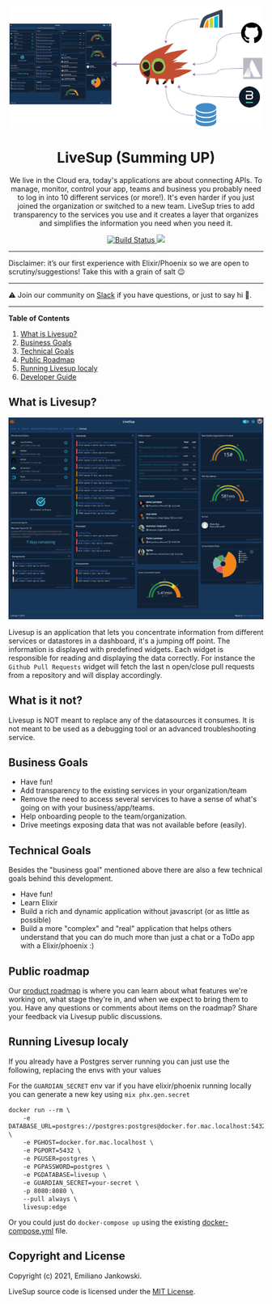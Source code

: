 <p align="center">
  <img src="docs/images/flow.png" width="500">
  
  <h1 align="center">LiveSup (Summing UP)</h1>
  
  <p align="center">
    We live in the Cloud era, today's applications are about connecting APIs. To manage, monitor, control your app, teams and business you probably need to log in into 10 different services (or more!). It's even harder if you just joined the organization or switched to a new team. LiveSup tries to add transparency to the services you use and it creates a layer that organizes and simplifies the information you need when you need it.
  </p>
</p>

<p align="center">
  <a href="#">
    <img alt="Build Status" src="https://github.com/livesup-dev/livesup/actions/workflows/test.yml/badge.svg">
  </a>
  <a href="https://codecov.io/gh/livesup-dev/livesup">
    <img src="https://codecov.io/gh/livesup-dev/livesup/branch/main/graph/badge.svg?token=7XTN1OEUHY"/>
  </a>
</p>

---

Disclaimer: it’s our first experience with Elixir/Phoenix so we are open to scrutiny/suggestions! Take this with a grain of salt :wink:

---

:warning: Join our community on [Slack](https://join.slack.com/t/livesup-community/shared_invite/zt-1f6hn8log-QrrgQfaTpunxxMXf9U8MuA) if you have questions, or just to say hi 🎉.

---

**Table of Contents**

1. [What is Livesup?](##what-is-livesu)
1. [Business Goals](#business-goals)
1. [Technical Goals](#technical-goals)
1. [Public Roadmap](#public-roadmap)
1. [Running Livesup localy](#running-livesup-localy)
1. [Developer Guide](/docs/develop/guide.md)

## What is Livesup?

![](/docs/images/dashboard-full.png)

Livesup is an application that lets you concentrate information from different services or datastores in a dashboard, it's a jumping off point. The information is displayed with predefined widgets. Each widget is responsible for reading and displaying the data correctly. For instance the `Github Pull Requests` widget will fetch the last n open/close pull requests from a repository and will display accordingly.

## What is it not?

Livesup is NOT meant to replace any of the datasources it consumes. It is not meant to be used as a debugging tool or an advanced troubleshooting service.

## Business Goals

* Have fun!
* Add transparency to the existing services in your organization/team
* Remove the need to access several services to have a sense of what's going on with your business/app/teams.
* Help onboarding people to the team/organization.
* Drive meetings exposing data that was not available before (easily). 

## Technical Goals

Besides the "business goal" mentioned above there are also a few technical goals behind this development. 

* Have fun!
* Learn Elixir
* Build a rich and dynamic application without javascript (or as little as possible)
* Build a more "complex" and "real" application that helps others understand that you can do much more than just a chat or a ToDo app with a Elixir/phoenix :)

## Public roadmap

Our [product roadmap](https://github.com/orgs/livesup-dev/projects/2) is where you can learn about what features we're working on, what stage they're in, and when we expect to bring them to you. Have any questions or comments about items on the roadmap? Share your feedback via Livesup public discussions.

## Running Livesup localy

If you already have a Postgres server running you can just use the following, replacing the envs with your values

For the `GUARDIAN_SECRET` env var if you have elixir/phoenix running locally you can generate a new key using `mix phx.gen.secret`

```
docker run --rm \
    -e DATABASE_URL=postgres://postgres:postgres@docker.for.mac.localhost:5432/livesup \
    -e PGHOST=docker.for.mac.localhost \
    -e PGPORT=5432 \
    -e PGUSER=postgres \
    -e PGPASSWORD=postgres \
    -e PGDATABASE=livesup \
    -e GUARDIAN_SECRET=your-secret \
    -p 8080:8080 \
    --pull always \
    livesup:edge
```

Or you could just do `docker-compose up` using the existing [docker-compose.yml](docker-compose.yml) file.


## Copyright and License

Copyright (c) 2021, Emiliano Jankowski.

LiveSup source code is licensed under the [MIT License](LICENSE.md).
